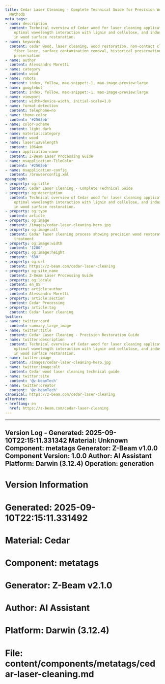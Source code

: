 ```yaml
---
title: Cedar Laser Cleaning - Complete Technical Guide for Precision Wood Restoration
  Methods
meta_tags:
- name: description
  content: Technical overview of Cedar wood for laser cleaning applications, including
    optimal wavelength interaction with lignin and cellulose, and industrial applications
    in wood surface restoration.
- name: keywords
  content: cedar wood, laser cleaning, wood restoration, non-contact cleaning, pulsed
    fiber laser, surface contamination removal, historical preservation, wood grain
    preservation
- name: author
  content: Alessandro Moretti
- name: category
  content: wood
- name: robots
  content: index, follow, max-snippet:-1, max-image-preview:large
- name: googlebot
  content: index, follow, max-snippet:-1, max-image-preview:large
- name: viewport
  content: width=device-width, initial-scale=1.0
- name: format-detection
  content: telephone=no
- name: theme-color
  content: '#2563eb'
- name: color-scheme
  content: light dark
- name: material:category
  content: wood
- name: laser:wavelength
  content: 1064nm
- name: application-name
  content: Z-Beam Laser Processing Guide
- name: msapplication-TileColor
  content: '#2563eb'
- name: msapplication-config
  content: /browserconfig.xml
opengraph:
- property: og:title
  content: Cedar Laser Cleaning - Complete Technical Guide
- property: og:description
  content: Technical overview of Cedar wood for laser cleaning applications, including
    optimal wavelength interaction with lignin and cellulose, and industrial applications
    in wood surface restoration.
- property: og:type
  content: article
- property: og:image
  content: /images/cedar-laser-cleaning-hero.jpg
- property: og:image:alt
  content: Cedar laser cleaning process showing precision wood restoration and surface
    treatment
- property: og:image:width
  content: '1200'
- property: og:image:height
  content: '630'
- property: og:url
  content: https://z-beam.com/cedar-laser-cleaning
- property: og:site_name
  content: Z-Beam Laser Processing Guide
- property: og:locale
  content: en_US
- property: article:author
  content: Alessandro Moretti
- property: article:section
  content: Cedar Processing
- property: article:tag
  content: Cedar laser cleaning
twitter:
- name: twitter:card
  content: summary_large_image
- name: twitter:title
  content: Cedar Laser Cleaning - Precision Restoration Guide
- name: twitter:description
  content: Technical overview of Cedar wood for laser cleaning applications, including
    optimal wavelength interaction with lignin and cellulose, and industrial applications
    in wood surface restoration.
- name: twitter:image
  content: /images/cedar-laser-cleaning-hero.jpg
- name: twitter:image:alt
  content: Cedar wood laser cleaning technical guide
- name: twitter:site
  content: '@z-beamTech'
- name: twitter:creator
  content: '@z-beamTech'
canonical: https://z-beam.com/cedar-laser-cleaning
alternate:
- hreflang: en
  href: https://z-beam.com/cedar-laser-cleaning
---
```


---
Version Log - Generated: 2025-09-10T22:15:11.331342
Material: Unknown
Component: metatags
Generator: Z-Beam v1.0.0
Component Version: 1.0.0
Author: AI Assistant
Platform: Darwin (3.12.4)
Operation: generation
---

# Version Information
# Generated: 2025-09-10T22:15:11.331492
# Material: Cedar
# Component: metatags
# Generator: Z-Beam v2.1.0
# Author: AI Assistant
# Platform: Darwin (3.12.4)
# File: content/components/metatags/cedar-laser-cleaning.md